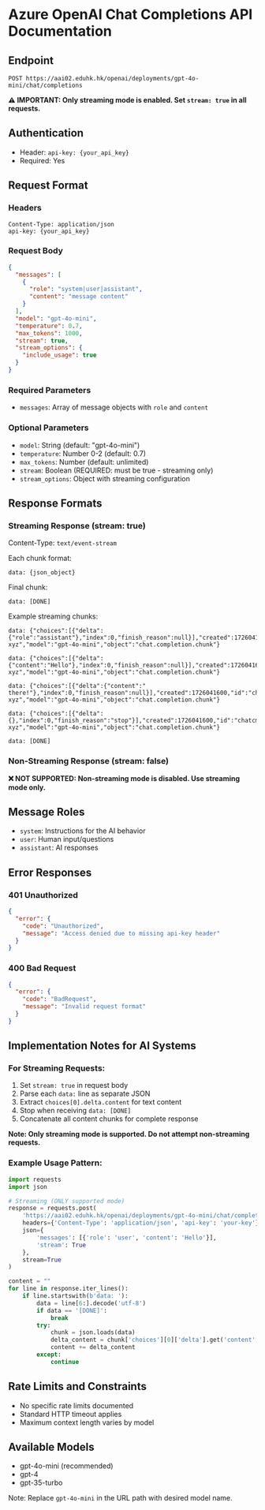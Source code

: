 # Azure OpenAI Chat Completions API Documentation

## Endpoint
```
POST https://aai02.eduhk.hk/openai/deployments/gpt-4o-mini/chat/completions
```

**⚠️ IMPORTANT: Only streaming mode is enabled. Set `stream: true` in all requests.**

## Authentication
- Header: `api-key: {your_api_key}`
- Required: Yes

## Request Format

### Headers
```
Content-Type: application/json
api-key: {your_api_key}
```

### Request Body
```json
{
  "messages": [
    {
      "role": "system|user|assistant",
      "content": "message content"
    }
  ],
  "model": "gpt-4o-mini",
  "temperature": 0.7,
  "max_tokens": 1000,
  "stream": true,
  "stream_options": {
    "include_usage": true
  }
}
```

### Required Parameters
- `messages`: Array of message objects with `role` and `content`

### Optional Parameters
- `model`: String (default: "gpt-4o-mini")
- `temperature`: Number 0-2 (default: 0.7)
- `max_tokens`: Number (default: unlimited)
- `stream`: Boolean (REQUIRED: must be true - streaming only)
- `stream_options`: Object with streaming configuration

## Response Formats

### Streaming Response (stream: true)
Content-Type: `text/event-stream`

Each chunk format:
```
data: {json_object}

```

Final chunk:
```
data: [DONE]

```

Example streaming chunks:
```
data: {"choices":[{"delta":{"role":"assistant"},"index":0,"finish_reason":null}],"created":1726041600,"id":"chatcmpl-xyz","model":"gpt-4o-mini","object":"chat.completion.chunk"}

data: {"choices":[{"delta":{"content":"Hello"},"index":0,"finish_reason":null}],"created":1726041600,"id":"chatcmpl-xyz","model":"gpt-4o-mini","object":"chat.completion.chunk"}

data: {"choices":[{"delta":{"content":" there!"},"index":0,"finish_reason":null}],"created":1726041600,"id":"chatcmpl-xyz","model":"gpt-4o-mini","object":"chat.completion.chunk"}

data: {"choices":[{"delta":{},"index":0,"finish_reason":"stop"}],"created":1726041600,"id":"chatcmpl-xyz","model":"gpt-4o-mini","object":"chat.completion.chunk"}

data: [DONE]

```

### Non-Streaming Response (stream: false)

**❌ NOT SUPPORTED: Non-streaming mode is disabled. Use streaming mode only.**

## Message Roles
- `system`: Instructions for the AI behavior
- `user`: Human input/questions
- `assistant`: AI responses

## Error Responses

### 401 Unauthorized
```json
{
  "error": {
    "code": "Unauthorized",
    "message": "Access denied due to missing api-key header"
  }
}
```

### 400 Bad Request
```json
{
  "error": {
    "code": "BadRequest",
    "message": "Invalid request format"
  }
}
```

## Implementation Notes for AI Systems

### For Streaming Requests:
1. Set `stream: true` in request body
2. Parse each `data:` line as separate JSON
3. Extract `choices[0].delta.content` for text content
4. Stop when receiving `data: [DONE]`
5. Concatenate all content chunks for complete response

**Note: Only streaming mode is supported. Do not attempt non-streaming requests.**

### Example Usage Pattern:
```python
import requests
import json

# Streaming (ONLY supported mode)
response = requests.post(
    'https://aai02.eduhk.hk/openai/deployments/gpt-4o-mini/chat/completions',
    headers={'Content-Type': 'application/json', 'api-key': 'your-key'},
    json={
        'messages': [{'role': 'user', 'content': 'Hello'}],
        'stream': True
    },
    stream=True
)

content = ""
for line in response.iter_lines():
    if line.startswith(b'data: '):
        data = line[6:].decode('utf-8')
        if data == '[DONE]':
            break
        try:
            chunk = json.loads(data)
            delta_content = chunk['choices'][0]['delta'].get('content', '')
            content += delta_content
        except:
            continue
```

## Rate Limits and Constraints
- No specific rate limits documented
- Standard HTTP timeout applies
- Maximum context length varies by model

## Available Models
- gpt-4o-mini (recommended)
- gpt-4
- gpt-35-turbo

Note: Replace `gpt-4o-mini` in the URL path with desired model name.
